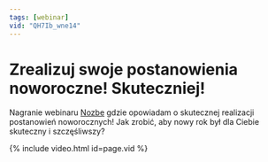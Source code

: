 ```yaml
---
tags: [webinar]
vid: "QH7Ib_wne14"
---
```


# Zrealizuj swoje postanowienia noworoczne! Skuteczniej!

Nagranie webinaru [Nozbe][n] gdzie opowiadam o skutecznej realizacji postanowień noworocznych! Jak zrobić, aby nowy rok był dla Ciebie skuteczny i szczęśliwszy?

{% include video.html id=page.vid %}

<!--More-->


[n]: https://nozbe.com/pl/?a=mike